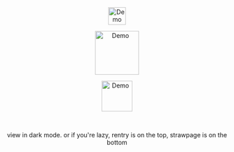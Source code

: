 
⠀
<p align="center">
<a href="https://rentry.co/cipherites">
  <img src="https://cdn.discordapp.com/attachments/1062717625764950068/1431545835035820053/IMG_20251025_153135.jpg?ex=68fe7733&is=68fd25b3&hm=d450ce0495f8bf54705020e71b042693b5bbf2d8ca94448c858e71a8ffb2aa0f&" alt="Demo" width="40">
</a>

<p align="center">
<a href="https://x.com/wawanomi/status/1895801104086220877?t=60aFQ6RIpuZpKTUzY7Rsgw&s=19">
  <img src="https://cdn.discordapp.com/attachments/1062717625764950068/1431545835375824896/IMG_20251025_153146.jpg?ex=68ff1ff3&is=68fdce73&hm=fc4375a81b3866a52c4bd55e719db538e3a6f1cba0ef89ef70dd989adc07bfda&" alt="Demo" width="100">
</a>
  
<p align="center">
<a href="https://cipherites.straw.page/">
  <img src="https://cdn.discordapp.com/attachments/1062717625764950068/1431915815426592850/Untitled1613_20251026160129.png?ex=68ff2706&is=68fdd586&hm=bb5d2e587b9ddbd69101890018dc442804cfa4266241fa010e2ff88fc0d921bb&" alt="Demo" width="70">
</a>

⠀
<p align="center"> view in dark mode. or if you're lazy, rentry is on the top, strawpage is on the bottom
